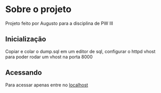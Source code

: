 # Sobre o projeto

Projeto feito por Augusto para a disciplina de PW III

## Inicialização

Copiar e colar o dump.sql em um editor de sql,
configurar o httpd vhost para poder rodar um vhost na porta 8000

## Acessando

Para acessar apenas entre no [localhost](http://localhost:8000/login)
